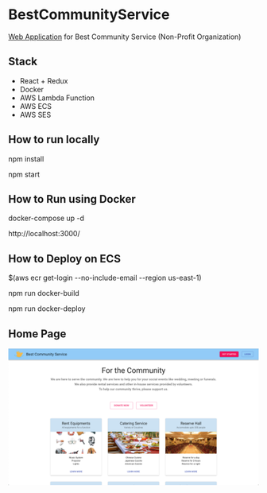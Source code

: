 # BestCommunityService
[Web Application](http://bcs.kirangautam.com) for Best Community Service (Non-Profit Organization)

## Stack
* React + Redux
* Docker
* AWS Lambda Function
* AWS ECS
* AWS SES

## How to run locally
npm install

npm start

## How to Run using Docker
docker-compose up -d 

http://localhost:3000/

## How to Deploy on ECS
$(aws ecr get-login --no-include-email --region us-east-1)

npm run docker-build

npm run docker-deploy

## Home Page
![alt text](https://github.com/ukiras123/BestCommunityService/blob/master/public/home.png "Home Page")



